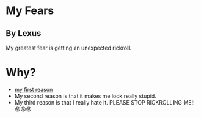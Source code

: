 # My Fears
## By Lexus

My greatest fear is getting an unexpected rickroll.

# Why?
- [my first reason](https://www.youtube.com/watch?v=dQw4w9WgXcQ)
- My second reason is that it makes me look really stupid.
- My third reason is that I really hate it. PLEASE STOP RICKROLLING ME!! 😡😡😡
